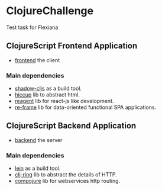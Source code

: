 # ClojureChallenge

Test task for Flexiana

## ClojureScript Frontend Application
* [frontend](https://github.com/danielhvs/ClojureChallenge/tree/main/frontend) the client

### Main dependencies
* [shadow-cljs](https://github.com/thheller/shadow-cljs) as a build tool.
* [hiccup](https://github.com/weavejester/hiccup) lib to abstract html.
* [reagent](https://reagent-project.github.io/) lib for react-js like development.
* [re-frame](https://github.com/day8/re-frame) lib for data-oriented functional SPA applications.

## ClojureScript Backend Application
* [backend](https://github.com/danielhvs/ClojureChallenge/tree/main/backend) the server

### Main dependencies
* [lein](https://leiningen.org/) as a build tool.
* [clj-ring](https://github.com/ring-clojure/ring) lib to abstract the details of HTTP.
* [compojure](https://github.com/weavejester/compojure) lib for webservices http routing.
